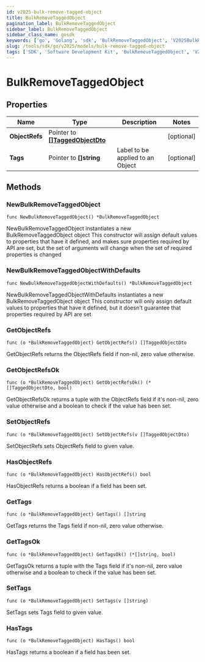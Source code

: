 ```yaml
---
id: v2025-bulk-remove-tagged-object
title: BulkRemoveTaggedObject
pagination_label: BulkRemoveTaggedObject
sidebar_label: BulkRemoveTaggedObject
sidebar_class_name: gosdk
keywords: ['go', 'Golang', 'sdk', 'BulkRemoveTaggedObject', 'V2025BulkRemoveTaggedObject'] 
slug: /tools/sdk/go/v2025/models/bulk-remove-tagged-object
tags: ['SDK', 'Software Development Kit', 'BulkRemoveTaggedObject', 'V2025BulkRemoveTaggedObject']
---
```


# BulkRemoveTaggedObject

## Properties

Name | Type | Description | Notes
------------ | ------------- | ------------- | -------------
**ObjectRefs** | Pointer to [**[]TaggedObjectDto**](tagged-object-dto) |  | [optional] 
**Tags** | Pointer to **[]string** | Label to be applied to an Object | [optional] 

## Methods

### NewBulkRemoveTaggedObject

`func NewBulkRemoveTaggedObject() *BulkRemoveTaggedObject`

NewBulkRemoveTaggedObject instantiates a new BulkRemoveTaggedObject object
This constructor will assign default values to properties that have it defined,
and makes sure properties required by API are set, but the set of arguments
will change when the set of required properties is changed

### NewBulkRemoveTaggedObjectWithDefaults

`func NewBulkRemoveTaggedObjectWithDefaults() *BulkRemoveTaggedObject`

NewBulkRemoveTaggedObjectWithDefaults instantiates a new BulkRemoveTaggedObject object
This constructor will only assign default values to properties that have it defined,
but it doesn't guarantee that properties required by API are set

### GetObjectRefs

`func (o *BulkRemoveTaggedObject) GetObjectRefs() []TaggedObjectDto`

GetObjectRefs returns the ObjectRefs field if non-nil, zero value otherwise.

### GetObjectRefsOk

`func (o *BulkRemoveTaggedObject) GetObjectRefsOk() (*[]TaggedObjectDto, bool)`

GetObjectRefsOk returns a tuple with the ObjectRefs field if it's non-nil, zero value otherwise
and a boolean to check if the value has been set.

### SetObjectRefs

`func (o *BulkRemoveTaggedObject) SetObjectRefs(v []TaggedObjectDto)`

SetObjectRefs sets ObjectRefs field to given value.

### HasObjectRefs

`func (o *BulkRemoveTaggedObject) HasObjectRefs() bool`

HasObjectRefs returns a boolean if a field has been set.

### GetTags

`func (o *BulkRemoveTaggedObject) GetTags() []string`

GetTags returns the Tags field if non-nil, zero value otherwise.

### GetTagsOk

`func (o *BulkRemoveTaggedObject) GetTagsOk() (*[]string, bool)`

GetTagsOk returns a tuple with the Tags field if it's non-nil, zero value otherwise
and a boolean to check if the value has been set.

### SetTags

`func (o *BulkRemoveTaggedObject) SetTags(v []string)`

SetTags sets Tags field to given value.

### HasTags

`func (o *BulkRemoveTaggedObject) HasTags() bool`

HasTags returns a boolean if a field has been set.



